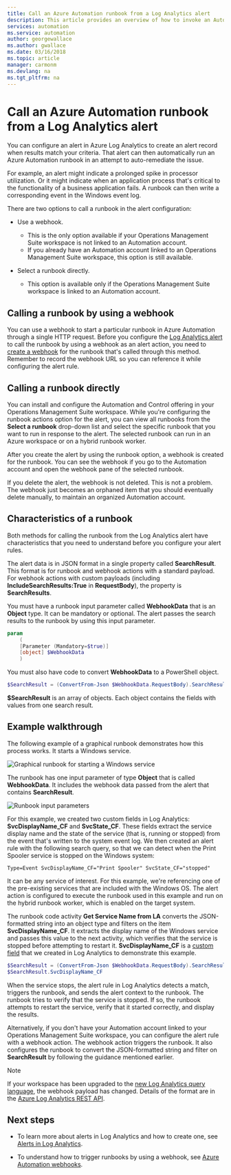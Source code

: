 ```yaml
---
title: Call an Azure Automation runbook from a Log Analytics alert
description: This article provides an overview of how to invoke an Automation runbook from a Log Analytics alert in Operations Management Suite.
services: automation
ms.service: automation
author: georgewallace
ms.author: gwallace
ms.date: 03/16/2018
ms.topic: article
manager: carmonm
ms.devlang: na
ms.tgt_pltfrm: na
---
```


# Call an Azure Automation runbook from a Log Analytics alert

You can configure an alert in Azure Log Analytics to create an alert record when results match your criteria. That alert can then automatically run an Azure Automation runbook in an attempt to auto-remediate the issue. 

For example, an alert might indicate a prolonged spike in processor utilization. Or it might indicate when an application process that's critical to the functionality of a business application fails. A runbook can then write a corresponding event in the Windows event log.  

There are two options to call a runbook in the alert configuration:

* Use a webhook.
   * This is the only option available if your Operations Management Suite workspace is not linked to an Automation account.
   * If you already have an Automation account linked to an Operations Management Suite workspace, this option is still available.  

* Select a runbook directly.
   * This option is available only if the Operations Management Suite workspace is linked to an Automation account.

## Calling a runbook by using a webhook

You can use a webhook to start a particular runbook in Azure Automation through a single HTTP request. Before you configure the [Log Analytics alert](../log-analytics/log-analytics-alerts.md#alert-rules) to call the runbook by using a webhook as an alert action, you need to [create a webhook](automation-webhooks.md#creating-a-webhook) for the runbook that's called through this method. Remember to record the webhook URL so you can reference it while configuring the alert rule.   

## Calling a runbook directly

You can install and configure the Automation and Control offering in your Operations Management Suite workspace. While you're configuring the runbook actions option for the alert, you can view all runbooks from the **Select a runbook** drop-down list and select the specific runbook that you want to run in response to the alert. The selected runbook can run in an Azure workspace or on a hybrid runbook worker. 

After you create the alert by using the runbook option, a webhook is created for the runbook. You can see the webhook if you go to the Automation account and open the webhook pane of the selected runbook. 

If you delete the alert, the webhook is not deleted. This is not a problem. The webhook just becomes an orphaned item that you should eventually delete manually, to maintain an organized Automation account.  

## Characteristics of a runbook

Both methods for calling the runbook from the Log Analytics alert have characteristics that you need to understand before you configure your alert rules. 

The alert data is in JSON format in a single property called **SearchResult**. This format is for runbook and webhook actions with a standard payload. For webhook actions with custom payloads (including **IncludeSearchResults:True** in **RequestBody**), the property is **SearchResults**.

You must have a runbook input parameter called **WebhookData** that is an **Object** type. It can be mandatory or optional. The alert passes the search results to the runbook by using this input parameter.

```powershell
param  
    (  
    [Parameter (Mandatory=$true)]  
    [object] $WebhookData  
    )
```
You must also have code to convert **WebhookData** to a PowerShell object.

```powershell
$SearchResult = (ConvertFrom-Json $WebhookData.RequestBody).SearchResult.value
```

**$SearchResult** is an array of objects. Each object contains the fields with values from one search result.


## Example walkthrough

The following example of a graphical runbook demonstrates how this process works. It starts a Windows service.

![Graphical runbook for starting a Windows service](media/automation-invoke-runbook-from-omsla-alert/automation-runbook-restartservice.png)

The runbook has one input parameter of type **Object** that is called **WebhookData**. It includes the webhook data passed from the alert that contains **SearchResult**.

![Runbook input parameters](media/automation-invoke-runbook-from-omsla-alert/automation-runbook-restartservice-inputparameter.png)

For this example, we created two custom fields in Log Analytics: **SvcDisplayName_CF** and **SvcState_CF**. These fields extract the service display name and the state of the service (that is, running or stopped) from the event that's written to the system event log. We then created an alert rule with the following search query, so that we can detect when the Print Spooler service is stopped on the Windows system:

`Type=Event SvcDisplayName_CF="Print Spooler" SvcState_CF="stopped"` 

It can be any service of interest. For this example, we're referencing one of the pre-existing services that are included with the Windows OS. The alert action is configured to execute the runbook used in this example and run on the hybrid runbook worker, which is enabled on the target system.   

The runbook code activity **Get Service Name from LA** converts the JSON-formatted string into an object type and filters on the item **SvcDisplayName_CF**. It extracts the display name of the Windows service and passes this value to the next activity, which verifies that the service is stopped before attempting to restart it. **SvcDisplayName_CF** is a [custom field](../log-analytics/log-analytics-custom-fields.md) that we created in Log Analytics to demonstrate this example.

```powershell
$SearchResult = (ConvertFrom-Json $WebhookData.RequestBody).SearchResult.value
$SearchResult.SvcDisplayName_CF  
```

When the service stops, the alert rule in Log Analytics detects a match, triggers the runbook, and sends the alert context to the runbook. The runbook tries to verify that the service is stopped. If so, the runbook attempts to restart the service, verify that it started correctly, and display the results.     

Alternatively, if you don't have your Automation account linked to your Operations Management Suite workspace, you can configure the alert rule with a webhook action. The webhook action triggers the runbook. It also configures the runbook to convert the JSON-formatted string and filter on **SearchResult** by following the guidance mentioned earlier.    

>[!NOTE]
> If your workspace has been upgraded to the [new Log Analytics query language](../log-analytics/log-analytics-log-search-upgrade.md), the webhook payload has changed. Details of the format are in the [Azure Log Analytics REST API](https://aka.ms/loganalyticsapiresponse).

## Next steps

* To learn more about alerts in Log Analytics and how to create one, see [Alerts in Log Analytics](../log-analytics/log-analytics-alerts.md).

* To understand how to trigger runbooks by using a webhook, see [Azure Automation webhooks](automation-webhooks.md).
